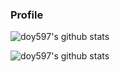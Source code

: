### Profile
	
![doy597's github stats](https://github-readme-stats.vercel.app/api?username=doy597&show_icons=true&theme=radical)

<!--使用言語-->
![doy597's github stats](https://github-readme-stats.vercel.app/api/top-langs/?username=doy597&show_icons=true&theme=radical&layout=compact)

<!--
**doy597/doy597** is a ✨ _special_ ✨ repository because its `README.md` (this file) appears on your GitHub profile.

Here are some ideas to get you started:

- 🔭 I’m currently working on ...
- 🌱 I’m currently learning ...
- 👯 I’m looking to collaborate on ...
- 🤔 I’m looking for help with ...
- 💬 Ask me about ...
- 📫 How to reach me: ...
- 😄 Pronouns: ...
- ⚡ Fun fact: ...
-->
